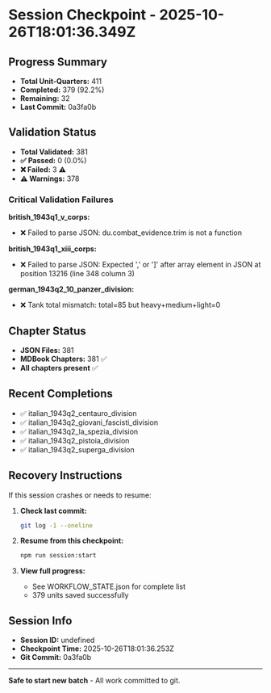 # Session Checkpoint - 2025-10-26T18:01:36.349Z

## Progress Summary

- **Total Unit-Quarters:** 411
- **Completed:** 379 (92.2%)
- **Remaining:** 32
- **Last Commit:** 0a3fa0b

## Validation Status

- **Total Validated:** 381
- **✅ Passed:** 0 (0.0%)
- **❌ Failed:** 3 ⚠️
- **⚠️ Warnings:** 378

### Critical Validation Failures

**british_1943q1_v_corps:**
  - ❌ Failed to parse JSON: du.combat_evidence.trim is not a function

**british_1943q1_xiii_corps:**
  - ❌ Failed to parse JSON: Expected ',' or ']' after array element in JSON at position 13216 (line 348 column 3)

**german_1943q2_10_panzer_division:**
  - ❌ Tank total mismatch: total=85 but heavy+medium+light=0

## Chapter Status

- **JSON Files:** 381
- **MDBook Chapters:** 381 ✅
- **All chapters present** ✅

## Recent Completions

- ✅ italian_1943q2_centauro_division
- ✅ italian_1943q2_giovani_fascisti_division
- ✅ italian_1943q2_la_spezia_division
- ✅ italian_1943q2_pistoia_division
- ✅ italian_1943q2_superga_division

## Recovery Instructions

If this session crashes or needs to resume:

1. **Check last commit:**
   ```bash
   git log -1 --oneline
   ```

2. **Resume from this checkpoint:**
   ```bash
   npm run session:start
   ```

3. **View full progress:**
   - See WORKFLOW_STATE.json for complete list
   - 379 units saved successfully

## Session Info

- **Session ID:** undefined
- **Checkpoint Time:** 2025-10-26T18:01:36.253Z
- **Git Commit:** 0a3fa0b

---

**Safe to start new batch** - All work committed to git.
